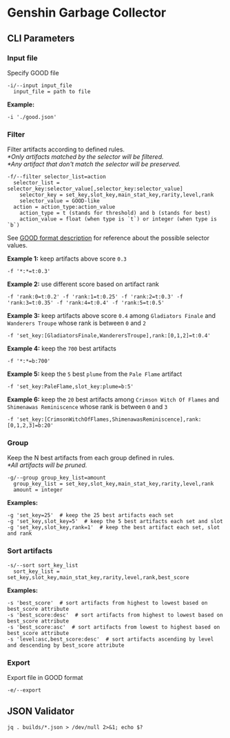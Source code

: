 # Genshin Garbage Collector

## CLI Parameters


### Input file

Specify GOOD file

```
-i/--input input_file
  input_file = path to file
```

**Example:**
```
-i './good.json'
```

### Filter

Filter artifacts according to defined rules.  
_*Only artifacts matched by the selector will be filtered._  
_*Any artifact that don't match the selector will be preserved._

```
-f/--filter selector_list=action
  selector_list = selector_key:selector_value[,selector_key:selector_value]
    selector_key = set_key,slot_key,main_stat_key,rarity,level,rank
    selector_value = GOOD-like
  action = action_type:action_value
    action_type = t (stands for threshold) and b (stands for best)
    action_value = float (when type is `t`) or integer (when type is `b`)
```

See [GOOD format description](https://frzyc.github.io/genshin-optimizer/#/doc/) for reference about the possible selector values.

**Example 1:** keep artifacts above score `0.3`  
```
-f '*:*=t:0.3'
```

**Example 2:** use different score based on artifact rank  
```
-f 'rank:0=t:0.2' -f 'rank:1=t:0.25' -f 'rank:2=t:0.3' -f 'rank:3=t:0.35' -f 'rank:4=t:0.4' -f 'rank:5=t:0.5'
```

**Example 3:** keep artifacts above score `0.4` among `Gladiators Finale` and `Wanderers Troupe` whose rank is between `0` and `2` 
```
-f 'set_key:[GladiatorsFinale,WanderersTroupe],rank:[0,1,2]=t:0.4'
```

**Example 4:** keep the `700` best artifacts  
```
-f '*:*=b:700'
```

**Example 5:** keep the `5` best `plume` from the `Pale Flame` artifact  
```
-f 'set_key:PaleFlame,slot_key:plume=b:5'
```

**Example 6:** keep the `20` best artifacts among `Crimson Witch Of Flames` and `Shimenawas Reminiscence` whose rank is between `0` and `3`  
```
-f 'set_key:[CrimsonWitchOfFlames,ShimenawasReminiscence],rank:[0,1,2,3]=b:20'
```

### Group

Keep the N best artifacts from each group defined in rules.  
_*All artifacts will be pruned._

```
-g/--group group_key_list=amount
  group_key_list = set_key,slot_key,main_stat_key,rarity,level,rank
  amount = integer
```

**Examples:**
```
-g 'set_key=25'  # keep the 25 best artifacts each set
-g 'set_key,slot_key=5'  # keep the 5 best artifacts each set and slot
-g 'set_key,slot_key,rank=1'  # keep the best artifact each set, slot and rank
```

### Sort artifacts

```
-s/--sort sort_key_list
  sort_key_list = set_key,slot_key,main_stat_key,rarity,level,rank,best_score
```

**Examples:**
```
-s 'best_score'  # sort artifacts from highest to lowest based on best_score attribute
-s 'best_score:desc'  # sort artifacts from highest to lowest based on best_score attribute
-s 'best_score:asc'  # sort artifacts from lowest to highest based on best_score attribute
-s 'level:asc,best_score:desc'  # sort artifacts ascending by level and descending by best_score attribute
```

### Export

Export file in GOOD format
```
-e/--export
```

## JSON Validator

```shell script
jq . builds/*.json > /dev/null 2>&1; echo $?
```
